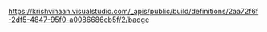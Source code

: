 https://krishvihaan.visualstudio.com/_apis/public/build/definitions/2aa72f6f-2df5-4847-95f0-a0086686eb5f/2/badge
